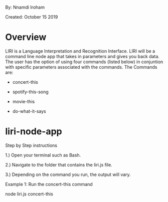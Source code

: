 By: Nnamdi Iroham

Created: October 15 2019


<h1>Overview</h1>

LIRI is a Language Interpretation and Recognition Interface. LIRI will be a command line node app that takes in parameters and gives you back data. The user has the option of using four commands (listed below) in conjuntion with specific parameters associated with the commands. The Commands are:

- concert-this

- spotify-this-song

- movie-this

- do-what-it-says




# liri-node-app

Step by Step instructions

1.) Open your terminal such as Bash.

2.) Navigate to the folder that contains the liri.js file.

3.) Depending on the command you run, the output will vary.

Example 1: Run the concert-this command

 node liri.js concert-this <name of artist or band>

 
